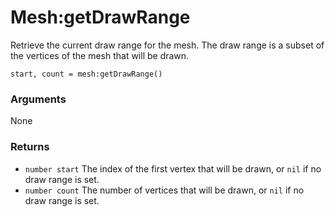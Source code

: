 <!--
category: reference
-->

Mesh:getDrawRange
===

Retrieve the current draw range for the mesh.  The draw range is a subset of the vertices of the
mesh that will be drawn.

    start, count = mesh:getDrawRange()

### Arguments

None

### Returns

- `number start` The index of the first vertex that will be drawn, or `nil` if no draw range is set.
- `number count` The number of vertices that will be drawn, or `nil` if no draw range is set.
